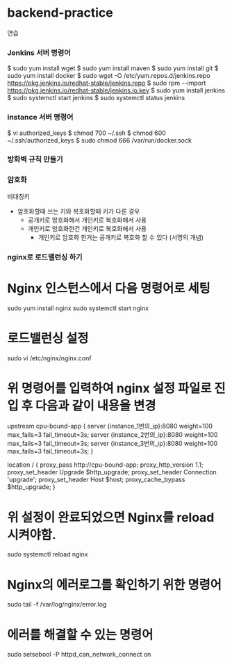# backend-practice
연습


### Jenkins 서버 명령어
$ sudo yum install wget
$ sudo yum install maven
$ sudo yum install git
$ sudo yum install docker
$ sudo wget -O /etc/yum.repos.d/jenkins.repo https://pkg.jenkins.io/redhat-stable/jenkins.repo
$ sudo rpm --import https://pkg.jenkins.io/redhat-stable/jenkins.io.key
$ sudo yum install jenkins
$ sudo systemctl start jenkins
$ sudo systemctl status jenkins

### instance 서버 명령어
$ vi authorized_keys
$ chmod 700 ~/.ssh
$ chmod 600 ~/.ssh/authorized_keys
$ sudo chmod 666 /var/run/docker.sock

### 방화벽 규칙 만들기

### 암호화
비대칭키
+ 암호화할때 쓰는 키와 복호화할때 키가 다른 경우
	+ 공개키로 암호화해서 개인키로 복호화해서 사용
	+ 개인키로 암호화한건 개인키로 복호화해서 사용
		+ 개인키로 암호화 한거는 공개키로 복호화 할 수 있다 (서명의 개념)


### nginx로 로드밸런싱 하기
# Nginx 인스턴스에서 다음 명령어로 세팅
sudo yum install nginx
sudo systemctl start nginx

# 로드밸런싱 설정
sudo vi /etc/nginx/nginx.conf
# 위 명령어를 입력하여 nginx 설정 파일로 진입 후 다음과 같이 내용을 변경

upstream cpu-bound-app {
  server {instance_1번의_ip}:8080 weight=100 max_fails=3 fail_timeout=3s;
  server {instance_2번의_ip}:8080 weight=100 max_fails=3 fail_timeout=3s;
  server {instance_3번의_ip}:8080 weight=100 max_fails=3 fail_timeout=3s;
}

location / {
  proxy_pass http://cpu-bound-app;
  proxy_http_version 1.1;
  proxy_set_header Upgrade $http_upgrade;
  proxy_set_header Connection 'upgrade';
  proxy_set_header Host $host;
  proxy_cache_bypass $http_upgrade;
}

# 위 설정이 완료되었으면 Nginx를 reload 시켜야함.
sudo systemctl reload nginx

# Nginx의 에러로그를 확인하기 위한 명령어
sudo tail -f /var/log/nginx/error.log

# 에러를 해결할 수 있는 명령어
sudo setsebool -P httpd_can_network_connect on
